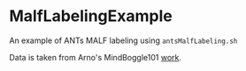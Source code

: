 MalfLabelingExample
===================

An example of ANTs MALF labeling using `antsMalfLabeling.sh`

Data is taken from Arno's MindBoggle101 [work](http://www.frontiersin.org/Brain_Imaging_Methods/10.3389/fnins.2012.00171/full).

